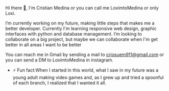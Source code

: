 Hi there 👋, I'm Cristian Medina or you can call me LoximtoMedina or only Loxi.

I’m currently working on my future, making little steps that makes me a better developer. Currently I'm learning responsive web design, graphic interfaces with python and database management. I’m looking to collaborate on a big project, but maybe we can collaborate when I'm get better in all areas I want to be better

You can reach me in Gmail by sending a mail to crjosuem911@gmail.com or you can send a DM to LoximtoMedina in instagram.

- ⚡ Fun fact:When I started in this world, what I saw in my future was a young adult making video games and, as I grew up and tried a spoonful of each branch, I realized that I wanted it all.
